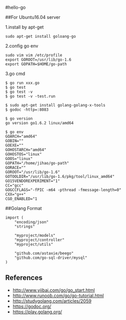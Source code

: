 #hello-go

##For Ubuntu16.04 server

1.install by apt-get
```
sudo apt-get install goloang-go
```
2.config go env
```
sudo vim vim /etc/profile
export GOROOT=/usr/lib/go-1.6
export GOPATH=$HOME/go-path
```
3.go cmd
```
$ go run xxx.go
$ go test
$ go test -v
$ go test -v -test.run 

$ sudo apt-get install golang-golang-x-tools
$ godoc -http=:8083
```
```
$ go version
go version go1.6.2 linux/amd64
```
```
$ go env
GOARCH="amd64"
GOBIN=""
GOEXE=""
GOHOSTARCH="amd64"
GOHOSTOS="linux"
GOOS="linux"
GOPATH="/home/jihao/go-path"
GORACE=""
GOROOT="/usr/lib/go-1.6"
GOTOOLDIR="/usr/lib/go-1.6/pkg/tool/linux_amd64"
GO15VENDOREXPERIMENT="1"
CC="gcc"
GOGCCFLAGS="-fPIC -m64 -pthread -fmessage-length=0"
CXX="g++"
CGO_ENABLED="1
```

##Golang Format
```
import (
    "encoding/json"
    "strings"

    "myproject/models"
    "myproject/controller"
    "myproject/utils"

    "github.com/astaxie/beego"
    "github.com/go-sql-driver/mysql"
)   
```

## References
- http://www.yiibai.com/go/go_start.html
- http://www.runoob.com/go/go-tutorial.html
- http://studygolang.com/articles/2059
- https://godoc.org/
- https://play.golang.org/